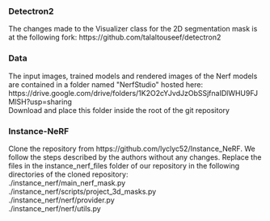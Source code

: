 
<h3>Detectron2</h3>
The changes made to the Visualizer class for the 2D segmentation mask is at the following fork: <a>https://github.com/talaltouseef/detectron2</a>

<h3>Data</h3>
The input images, trained models and rendered images of the Nerf models are contained in a folder named "NerfStudio" hosted here: <a>https://drive.google.com/drive/folders/1K2O2cYJvdJzObSSjfnaIDlWHU9FJMlSH?usp=sharing</a> <br>
Download and place this folder inside the root of the git repository

<h3>Instance-NeRF</h3>
Clone the repository from <a>https://github.com/lyclyc52/Instance_NeRF</a>. We follow the steps described by the authors without any changes. Replace the files in the instance_nerf_files folder of our repository in the following directories of the cloned repository: <br>
./instance_nerf/main_nerf_mask.py <br>
./instance_nerf/scripts/project_3d_masks.py <br>
./instance_nerf/nerf/provider.py <br>
./instance_nerf/nerf/utils.py <br>
